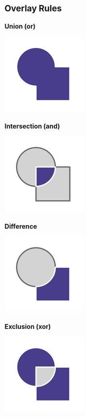 # Overlay Rules

## Union (or)
![Union](union.svg)

## Intersection (and)
![Intersection](intersection.svg)

## Difference
![Difference](difference.svg)

## Exclusion (xor)
![Exclusion](exclusion.svg)